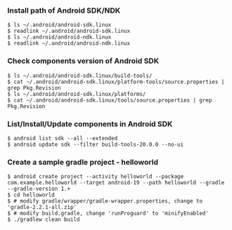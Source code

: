 ### Install path of Android SDK/NDK

    $ ls ~/.android/android-sdk.linux
    $ readlink ~/.android/android-sdk.linux
    $ ls ~/.android/android-ndk.linux
    $ readlink ~/.android/android-ndk.linux

### Check components version of Android SDK

    $ ls ~/.android/android-sdk.linux/build-tools/
    $ cat ~/.android/android-sdk.linux/platform-tools/source.properties | grep Pkg.Revision
    $ ls ~/.android/android-sdk.linux/platforms/
    $ cat ~/.android/android-sdk.linux/tools/source.properties | grep Pkg.Revision

### List/Install/Update components in Android SDK

    $ android list sdk --all --extended
    $ android update sdk --filter build-tools-20.0.0 --no-ui

### Create a sample gradle project - helloworld

    $ android create project --activity helloworld --package com.example.helloworld --target android-19 --path helloworld --gradle --gradle-version 1.+
    $ cd helloworld
    $ # modify gradle/wrapper/gradle-wrapper.properties, change to 'gradle-2.2.1-all.zip'
    $ # modify build.gradle, change 'runProguard' to 'minifyEnabled'
    $ ./gradlew clean build
